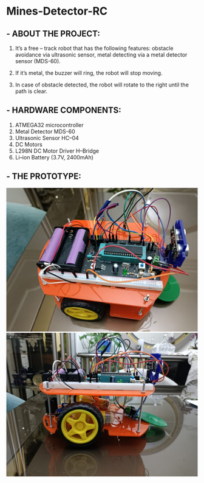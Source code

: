 # Mines-Detector-RC
## - ABOUT THE PROJECT:
1. It’s a free – track robot that has the following features: obstacle avoidance via ultrasonic sensor, metal detecting via a metal detector sensor (MDS-60).

2. If it’s metal, the buzzer will ring, the robot will stop moving.

3. In case of obstacle detected, the robot will rotate to the right until the path is clear.

## - HARDWARE COMPONENTS:
1. ATMEGA32 microcontroller
2. Metal Detector MDS-60
3. Ultrasonic Sensor HC–04 
4. DC Motors
5. L298N DC Motor Driver H–Bridge  
6. Li–ion Battery (3.7V, 2400mAh)

## - THE PROTOTYPE:
![RC1](https://github.com/DinaHamdyElkady/Mines-Detector-RC/blob/main/RC1.jpg?raw=true)
![RC2](https://github.com/DinaHamdyElkady/Mines-Detector-RC/blob/main/RC2.jpg?raw=true)
